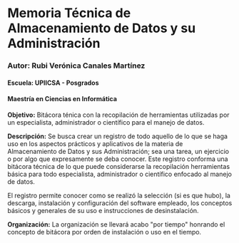 # Memoria Técnica de Almacenamiento de Datos y su Administración

### Autor: **Rubi Verónica Canales Martínez**
#### Escuela: UPIICSA - Posgrados
#### Maestría en Ciencias en Informática




**Objetivo:**
Bitácora ténica con la recopilación de herramientas utilizadas por un especialista, administrador o científico para el manejo de datos.

**Descripción:**
Se busca crear un registro de todo aquello de lo que se haga uso en los aspectos prácticos y aplicativos de la materia de Almacenamiento de Datos y sus Administración; sea una tarea, un ejercicio o por algo que expresamente se deba conocer. Este registro conforma una bitácora técnica de lo que puede considerarse la recopilación herramientas básica para todo especialista, administrador o científico enfocado al manejo de datos. 

El registro permite conocer como se realizó la selección (si es que hubo), la descarga, instalación y configuración del software empleado, los conceptos básicos y generales de su uso e instrucciones de desinstalación. 

**Organización:**
La organización se llevará acabo "por tiempo" honrando el concepto de bitácora por orden de instalación o uso en el tiempo.
